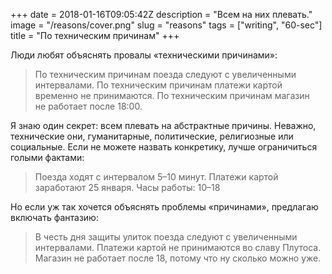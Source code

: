 +++
date = 2018-01-16T09:05:42Z
description = "Всем на них плевать."
image = "/reasons/cover.png"
slug = "reasons"
tags = ["writing", "60-sec"]
title = "По техническим причинам"
+++

Люди любят объяснять провалы «техническими причинами»:

> По техническим причинам поезда следуют с увеличенными интервалами.
> По техническим причинам платежи картой временно не принимаются.
> По техническим причинам магазин не работает после 18:00.

Я знаю один секрет: всем плевать на абстрактные причины. Неважно, технические они, гуманитарные, политические, религиозные или социальные. Если не можете назвать конкретику, лучше ограничиться голыми фактами:

> Поезда ходят с интервалом 5–10 минут.
> Платежи картой заработают 25 января.
> Часы работы: 10–18

Но если уж так хочется объяснять проблемы «причинами», предлагаю включать фантазию:

> В честь дня защиты улиток поезда следуют с увеличенными интервалами.
> Платежи картой не принимаются во славу Плутоса.
> Магазин не работает после 18, потому что ну сколько можно уже.
